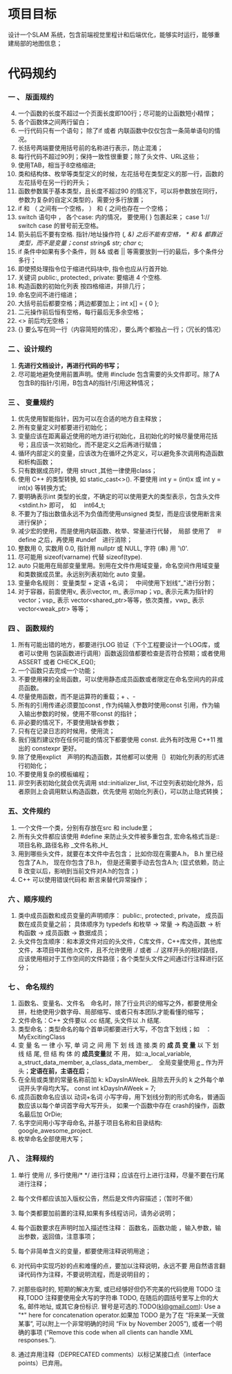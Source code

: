 # 项目目标

设计一个SLAM 系统，包含前端视觉里程计和后端优化，能够实时运行，能够重建局部的地图信息；



# 代码规约

### 一 、 版面规约

4. 一个函数的长度不超过一个页面长度即100行；尽可能的让函数短小精悍；
2. 各个函数体之间两行留白；
3. 一行代码只有一个语句； 除了if 或者 内联函数中仅仅包含一条简单语句的情况。
4. 长括号两端要使用括号前的名称进行表示，防止混淆；
5. 每行代码不超过90列；保持一致性很重要；除了头文件、URL这些；
6. 使用TAB，相当于8空格缩进;
7. 类和结构体、枚举等类型定义的时候，左花括号在类型定义的那一行，函数的左花括号在另一行的开头；
8. 函数参数属于基本类型，且长度不超过90 的情况下，可以将参数放在同行，参数为复杂的自定义类型的，需要分多行放置；
9. if 和 （ 之间有一个空格， ） 和 { 之间也存在一个空格；
10. switch 语句中 ， 各个case: 内的情况， 要使用{  } 包裹起来；  case 1:// switch case 的冒号前无空格。
11. 箭头前后不要有空格. 指针/地址操作符 (*, &) 之后不能有空格， *  和 & 都靠近类型，而不是变量；const string& str;  char* c;
12. if 条件中如果有多个条件，则 && 或者 || 等需要放到一行的最后，多个条件分多行；
13. 即使预处理指令位于缩进代码块中, 指令也应从行首开始.
14. 关键词 public:, protected:, private: 要缩进 4 个空格.
15. 构造函数的初始化列表 按四格缩进，并排几行；
16. 命名空间不进行缩进；
17. 大括号前后都要空格；两边都要加上；int x[] = { 0 };
18. 二元操作前后恒有空格，每行最后无多余空格；
19. <> 前后均无空格；
20. {} 要么写在同一行（内容简短的情况），要么两个都独占一行；（冗长的情况）

### 二 、设计规约

1. **先进行文档设计，再进行代码的书写；**
2. 尽可能地避免使用前置声明。使用 #include 包含需要的头文件即可。除了A包含B的指针/引用，B包含A的指针/引用这种情况；

### 三 、 变量规约

1. 优先使用智能指针，因为可以在合适的地方自主释放；
2. 所有变量定义时都要进行初始化；
3. 变量应该在距离最近使用的地方进行初始化，且初始化的时候尽量使用花括号；且应该一次初始化，而不是定义之后再进行赋值；
4. 循环内部定义的变量，应该改为在循环之外定义，可以避免多次调用构造函数和析构函数；
5. 只有数据成员时，使用 struct ,其他一律使用class；
6. 使用 C++ 的类型转换, 如 static_cast<>(). 不要使用 int y = (int)x 或 int y = int(x) 等转换方式;
7. 要明确表示int 类型的长度，不确定的可以使用更大的类型表示，包含头文件<stdint.h> 即可，　如　 int64_t;
8. 不要为了指出数值永远不为负值而使用unsigned 类型，而是应该使用断言来进行保护；
9. 减少宏的使用，而是使用内联函数、枚举、常量进行代替，　局部 使用了　＃define 之后，再使用 #undef　进行消除；
10. 整数用 0, 实数用 0.0, 指针用 nullptr 或 NULL, 字符 (串) 用 '\0'.
11. 尽可能用 sizeof(varname) 代替 sizeof(type).
12. auto 只能用在局部变量里用。别用在文件作用域变量，命名空间作用域变量和类数据成员里。永远别列表初始化 auto 变量。
13. 变量命名规则： 变量类型 + 定语 +名词；　中间使用下划线“_"进行分割；
14. 对于容器，前面使用v_ 表示vector, m_ 表示map；vp_ 表示元素为指针的vector；vsp_ 表示 vector<shared_ptr<TYPE>>等等，依次类推，vwp_ 表示 vector<weak_ptr<TYPE>> 等等；

### 四 、 函数规约

1. 所有可能出错的地方，都要进行LOG 验证（下个工程要设计一个LOG库，或者可以使用 包装函数进行调用）函数返回值都要检查是否符合预期；或者使用ASSERT 或者 CHECK_EQ();
2. 一个函数只去完成一个功能；
3. 不要使用裸的全局函数，可以使用静态成员函数或者限定在命名空间内的非成员函数。
4. 尽量使用函数，而不是运算符的重载；+ 、-
5. 所有的引用传递必须要加const ,  作为纯输入参数时使用const 引用，作为输入输出参数的时候，使用不带const  的指针；
6. 非必要的情况下，不要使用缺省参数；
7. 只有在记录日志的时候用，使用流；
8. 我们强烈建议你在任何可能的情况下都要使用 const. 此外有时改用 C++11 推出的 constexpr 更好。
9. 除了使用explict　声明的构造函数，其他都可以使用｛｝初始化列表的形式进行初始化；
10. 不要使用复杂的模板编程；
11. 非空列表初始化就会优先调用 std::initializer_list, 不过空列表初始化除外，后者原则上会调用默认构造函数，优先使用 初始化列表{}，可以防止隐式转换；

### 五、文件规约

1. 一个文件一个类，分别有存放在src 和 include里；
2. 所有头文件都应该使用 #define 来防止头文件被多重包含, 宏命名格式当是::项目名称_路径名称 _文件名称\_H\_
3. 用到哪些头文件，就要在本文件中去包含； 比如你现在需要A.h， B.h 里已经包含了A.h， 现在你包含了B.h， 但是还需要手动去包含A.h;  (显式依赖，防止B 改变以后，影响到当前文件对A.h的包含；)
4. C++ 可以使用错误代码和 断言来替代异常操作；

### 六 、顺序规约

1. 类中成员函数和成员变量的声明顺序： public:, protected:, private， 成员函数在成员变量之前； 具体顺序为 typedefs 和枚举 -> 常量 -> 构造函数 -> 析构函数 -> 成员函数 -> 数据成员； 
2. 头文件包含顺序：和本源文件对应的头文件，C库文件，C++库文件，其他库文件，本项目中其他.h文件，且不允许使用 ./ 或者 ../ 这样开头的相对路径， 应该使用相对于工作空间的文件路径；各个类型头文件之间通过行注释进行区分；

### 七 、 命名规约

1. 函数名、变量名、文件名　命名时，除了行业共识的缩写之外，都要使用全拼，杜绝使用少数字母、局部缩写、或者只有本团队才能看懂的缩写；
2. 文件命名：C++ 文件要以 .cc 结尾, 头文件以 .h 结尾.
3. 类型命名：类型命名的每个首单词都要进行大写，不包含下划线；如　：　MyExcitingClass
4. 变 量 名 一 律 小 写, 单 词 之 间 用 下 划 线 连 接.类 的 **成 员 变 量** 以 下 划 线 结 尾, 但 结 构 体 的 **成员变量**就 不 用， 如::a_local_variable, a_struct_data_member, a_class_data_member_.　全局变量使用ｇ\_ 作为开头；**定语在前，主语在后**；
5. 在全局或类里的常量名称前加 k: kDaysInAWeek. 且除去开头的 k 之外每个单词开头字母均大写。 const int kDaysInAWeek = 7;
6. 成员函数命名应该以 动词+名词 小写字母，用下划线分割的形式命名，普通函数应该以每个单词首字母大写开头， 如果一个函数中存在 crash的操作，函数名最后加 OrDie;
7. 名字空间用小写字母命名, 并基于项目名称和目录结构: google_awesome_project.
8. 枚举命名全部使用大写；

### 八 、 注释规约

1. 单行 使用 //, 多行使用/*    */ 进行注释；应该在行上进行注释，尽量不要在行尾进行注释；

2. 每个文件都应该加入版权公告，然后是文件内容描述；（暂时不做）

3. 每个类都要加前置的注释,如果有多线程访问，请务必说明；

4. 每个函数要求在声明时加入描述性注释： 函数名，函数功能 ，输入参数，输出参数，返回值，注意事项；

5. 每个非简单含义的变量，都要使用注释说明用途；

6. 对代码中实现巧妙的点和难懂的点，要加以注释说明，永远不要 用自然语言翻译代码作为注释，不要说明流程，而是说明目的；

7. 对那些临时的, 短期的解决方案, 或已经够好但仍不完美的代码使用 TODO 注释,TODO 注释要使用全大写的字符串 TODO, 在随后的圆括号里写上你的大名, 邮件地址, 或其它身份标识. 冒号是可选的.TODO(kl@gmail.com): Use a "*" here for concatenation operator.如果加 TODO 是为了在 “将来某一天做某事”, 可以附上一个非常明确的时间 “Fix by November 2005”), 或者一个明确的事项 (“Remove this code when all clients can handle XML responses.”).

8. 通过弃用注释（DEPRECATED comments）以标记某接口点（interface points）已弃用。

   

